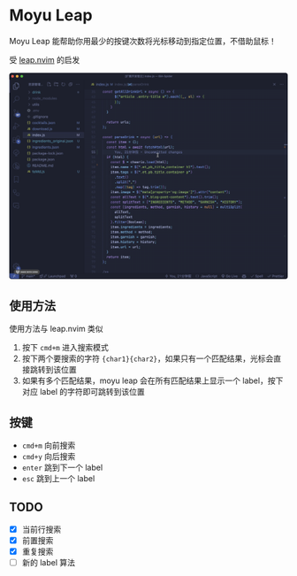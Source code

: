 # Moyu Leap

Moyu Leap 能帮助你用最少的按键次数将光标移动到指定位置，不借助鼠标！

受 [leap.nvim](https://github.com/ggandor/leap.nvim) 的启发

![demo](./images/demo.gif)

## 使用方法

使用方法与 leap.nvim 类似

1. 按下 `cmd+m` 进入搜索模式
2. 按下两个要搜索的字符 `{char1}{char2}`，如果只有一个匹配结果，光标会直接跳转到该位置
3. 如果有多个匹配结果，moyu leap 会在所有匹配结果上显示一个 label，按下对应 label 的字符即可跳转到该位置

## 按键

- `cmd+m` 向前搜索
- `cmd+y` 向后搜索
- `enter` 跳到下一个 label
- `esc` 跳到上一个 label

## TODO

- [x] 当前行搜索
- [x] 前置搜索
- [x] 重复搜索
- [ ] 新的 label 算法

